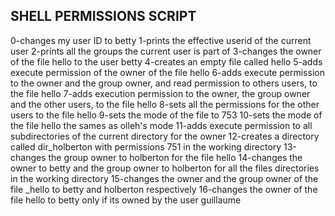 SHELL PERMISSIONS SCRIPT
---
0-changes my user ID to betty
1-prints the effective userid of the current user
2-prints all the groups the current user is part of
3-changes the owner of the file hello to the user betty
4-creates an empty file called hello
5-adds execute permission of the owner of the file hello
6-adds execute permission to the owner and the group owner, and read permission to others users, to the file hello
7-adds execution permission to the owner, the group owner and the other users, to the file hello
8-sets all the permissions for the other users to the file hello
9-sets the mode of the file to 753
10-sets the mode of the file hello the sames as olleh's mode
11-adds execute permission to all subdirectories of the current directory for the owner
12-creates a directory called dir_holberton with permissions 751 in the working directory
13-changes the group owner to holberton for the file hello
14-changes the owner to betty and the group owner to holberton for all the files directories in the working directory
15-changes the owner and the group owner of the file _hello to betty and holberton respectively
16-changes the owner of the file hello to betty only if its owned by the user guillaume